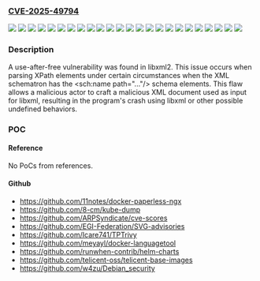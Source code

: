 ### [CVE-2025-49794](https://cve.mitre.org/cgi-bin/cvename.cgi?name=CVE-2025-49794)
![](https://img.shields.io/static/v1?label=Product&message=Red%20Hat%20Enterprise%20Linux%2010&color=blue)
![](https://img.shields.io/static/v1?label=Product&message=Red%20Hat%20Enterprise%20Linux%206&color=blue)
![](https://img.shields.io/static/v1?label=Product&message=Red%20Hat%20Enterprise%20Linux%207%20Extended%20Lifecycle%20Support&color=blue)
![](https://img.shields.io/static/v1?label=Product&message=Red%20Hat%20Enterprise%20Linux%208&color=blue)
![](https://img.shields.io/static/v1?label=Product&message=Red%20Hat%20Enterprise%20Linux%208.2%20Advanced%20Update%20Support&color=blue)
![](https://img.shields.io/static/v1?label=Product&message=Red%20Hat%20Enterprise%20Linux%208.4%20Advanced%20Mission%20Critical%20Update%20Support&color=blue)
![](https://img.shields.io/static/v1?label=Product&message=Red%20Hat%20Enterprise%20Linux%208.4%20Extended%20Update%20Support%20Long-Life%20Add-On&color=blue)
![](https://img.shields.io/static/v1?label=Product&message=Red%20Hat%20Enterprise%20Linux%208.6%20Advanced%20Mission%20Critical%20Update%20Support&color=blue)
![](https://img.shields.io/static/v1?label=Product&message=Red%20Hat%20Enterprise%20Linux%208.6%20Telecommunications%20Update%20Service&color=blue)
![](https://img.shields.io/static/v1?label=Product&message=Red%20Hat%20Enterprise%20Linux%208.6%20Update%20Services%20for%20SAP%20Solutions&color=blue)
![](https://img.shields.io/static/v1?label=Product&message=Red%20Hat%20Enterprise%20Linux%208.8%20Telecommunications%20Update%20Service&color=blue)
![](https://img.shields.io/static/v1?label=Product&message=Red%20Hat%20Enterprise%20Linux%208.8%20Update%20Services%20for%20SAP%20Solutions&color=blue)
![](https://img.shields.io/static/v1?label=Product&message=Red%20Hat%20Enterprise%20Linux%209&color=blue)
![](https://img.shields.io/static/v1?label=Product&message=Red%20Hat%20Enterprise%20Linux%209.0%20Update%20Services%20for%20SAP%20Solutions&color=blue)
![](https://img.shields.io/static/v1?label=Product&message=Red%20Hat%20Enterprise%20Linux%209.2%20Update%20Services%20for%20SAP%20Solutions&color=blue)
![](https://img.shields.io/static/v1?label=Product&message=Red%20Hat%20Enterprise%20Linux%209.4%20Extended%20Update%20Support&color=blue)
![](https://img.shields.io/static/v1?label=Product&message=Red%20Hat%20Insights%20proxy%201.5&color=blue)
![](https://img.shields.io/static/v1?label=Product&message=Red%20Hat%20JBoss%20Core%20Services&color=blue)
![](https://img.shields.io/static/v1?label=Product&message=Red%20Hat%20OpenShift%20Container%20Platform%204&color=blue)
![](https://img.shields.io/static/v1?label=Product&message=Red%20Hat%20Web%20Terminal%201.11%20on%20RHEL%209&color=blue)
![](https://img.shields.io/static/v1?label=Product&message=Red%20Hat%20Web%20Terminal%201.12%20on%20RHEL%209&color=blue)
![](https://img.shields.io/static/v1?label=Product&message=cert-manager%20operator%20for%20Red%20Hat%20OpenShift%201.16&color=blue)
![](https://img.shields.io/static/v1?label=Version&message=&color=brightgreen)
![](https://img.shields.io/static/v1?label=Vulnerability&message=Expired%20Pointer%20Dereference&color=brightgreen)

### Description

A use-after-free vulnerability was found in libxml2. This issue occurs when parsing XPath elements under certain circumstances when the XML schematron has the <sch:name path="..."/> schema elements. This flaw allows a malicious actor to craft a malicious XML document used as input for libxml, resulting in the program's crash using libxml or other possible undefined behaviors.

### POC

#### Reference
No PoCs from references.

#### Github
- https://github.com/11notes/docker-paperless-ngx
- https://github.com/8-cm/kube-dump
- https://github.com/ARPSyndicate/cve-scores
- https://github.com/EGI-Federation/SVG-advisories
- https://github.com/Icare741/TPTrivy
- https://github.com/meyayl/docker-languagetool
- https://github.com/runwhen-contrib/helm-charts
- https://github.com/telicent-oss/telicent-base-images
- https://github.com/w4zu/Debian_security

